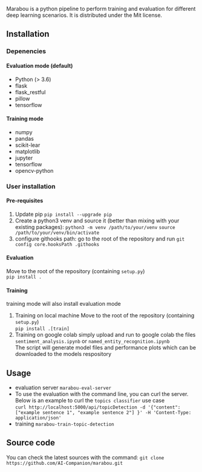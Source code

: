 Marabou is a python pipeline to perform training and evaluation for different deep learning scenarios. It is distributed under the Mit license.
## Installation
### Depenencies
#### Evaluation mode (default)
- Python (> 3.6)
- flask
- flask_restful
- pillow
- tensorflow
#### Training mode
- numpy
- pandas
- scikit-lear
- matplotlib
- jupyter
- tensorflow
- opencv-python

### User installation
#### Pre-requisites
1. Update pip `pip install --upgrade pip`
2. Create a python3 venv and source it (better than mixing with your existing packages):
`python3 -m venv /path/to/your/venv`
`source /path/to/your/venv/bin/activate`
3. configure githooks path: go to the root of the repository and run `git config core.hooksPath .githooks`
#### Evaluation
Move to the root of the repository (containing `setup.py`)  
`pip install .`
#### Training
training mode will also install evaluation mode  
1. Training on local machine
Move to the root of the repository (containing `setup.py`)  
`pip install .[train]`
2. Training on google colab
simply upload and run to google colab the files `sentiment_analysis.ipynb` or `named_entity_recognition.ipynb`  
The script will generate model files and performance plots which can be downloaded to the models respository  

## Usage
- evaluation server `marabou-eval-server`
- To use the evaluation with the command line, you can curl the server.  
Below is an example to curl the `topics classifier` use case  
`curl http://localhost:5000/api/topicDetection -d '{"content":["example sentence 1", "example sentence 2"] }' -H 'Content-Type: application/json'`
- training `marabou-train-topic-detection`

## Source code
You can check the latest sources with the command:
`git clone https://github.com/AI-Companion/marabou.git`
